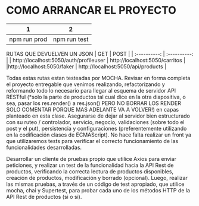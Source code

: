 # COMO ARRANCAR EL PROYECTO

|      1       |      2       |
| :----------: | :----------: |
| npm run prod | npm run test |

RUTAS QUE DEVUELVEN UN JSON
| GET | POST |
| :----------: | :----------: |
| http://localhost:5050/auth/profileuser | http://localhost:5050/carritos |
|http://localhost:5050/faker | http://localhost:5050/api/products |

Todas estas rutas estan testeadas por MOCHA.
Revisar en forma completa el proyecto entregable que venimos realizando, refactorizando y reformando todo lo necesario para llegar al esquema de servidor API RESTful (\*solo la parte de productos tal cual dice en la otra diapositiva, o sea, pasar los res.render() a res.json() PERO NO BORRAR LOS RENDER SOLO COMENTAR PORQUE MAS ADELANTE VA A VOLVER!) en capas planteado en esta clase.
Asegurarse de dejar al servidor bien estructurado con su ruteo / controlador, servicio, negocio, validaciones (sobre todo el post y el put), persistencia y configuraciones (preferentemente utilizando en la codificación clases de ECMAScript).
No hace falta realizar un front ya que utilizaremos tests para verificar el correcto funcionamiento de las funcionalidades desarrolladas.

Desarrollar un cliente de pruebas propio que utilice Axios para enviar peticiones, y realizar un test de la funcionalidad hacia la API Rest de productos, verificando la correcta lectura de productos disponibles, creación de productos, modificación y borrado (opcional).
Luego, realizar las mismas pruebas, a través de un código de test apropiado, que utilice mocha, chai y Supertest, para probar cada uno de los métodos HTTP de la API Rest de productos (si o si).
